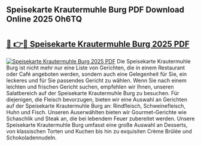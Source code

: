 ## Speisekarte Krautermuhle Burg PDF Download Online 2025 Oh6TQ

# <h2><a href="http://gcaoafc.nevu.top/?p=Speisekarte+Krautermuhle+Burg">🔗 👉🔴 Speisekarte Krautermuhle Burg 2025 PDF</a></h2>

[![Speisekarte Krautermuhle Burg 2025 PDF](https://i.imgur.com/dBaPXMq.png)](http://gcaoafc.nevu.top/?p=Speisekarte+Krautermuhle+Burg)
Die Speisekarte Krautermuhle Burg ist nicht mehr nur eine Liste von Gerichten, die in einem Restaurant oder Café angeboten werden, sondern auch eine Gelegenheit für Sie, ein leckeres und für Sie passendes Gericht zu wählen. Wenn Sie nach einem leichten und frischen Gericht suchen, empfehlen wir Ihnen, unseren Salatbereich auf der Speisekarte Krautermuhle Burg zu besuchen. Für diejenigen, die Fleisch bevorzugen, bieten wir eine Auswahl an Gerichten auf der Speisekarte Krautermuhle Burg an: Rindfleisch, Schweinefleisch, Huhn und Fisch. Unseren Auserwählten bieten wir Gourmet-Gerichte wie Schaschlik und Steak an, die bei lebendem Feuer zubereitet werden. Unsere Speisekarte Krautermuhle Burg umfasst eine große Auswahl an Desserts, von klassischen Torten und Kuchen bis hin zu exquisiten Crème Brûlée und Schokoladennudeln.
